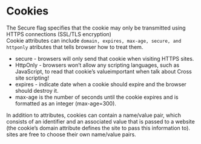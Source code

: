 # Cookies

The Secure flag specifies that the cookie may only be transmitted using HTTPS connections (SSL/TLS encryption)  
Cookie attributes can include `domain, expires, max-age, secure, and httponly` atributes that tells browser how to treat them.  

* secure - browsers will only send that cookie when visiting HTTPS sites.
* HttpOnly - browsers won’t allow any scripting languages, such as JavaScript, to read that cookie’s valueimportant when talk about Cross site scripting!
* expires - indicate date when a cookie should expire and the browser should destroy it. 
* max-age is the number of seconds until the cookie expires and is formatted as an integer (max-age=300).   

In addition to attributes, cookies can contain a name/value pair, which consists of an identifier and an associated value that is passed to a website  
(the cookie’s domain attribute defines the site to pass this information to). sites are free to choose their own name/value pairs.  


 
